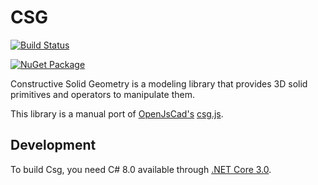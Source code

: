 # CSG

[![Build Status](https://app.bitrise.io/app/ac8a3403f1b8977a/status.svg?token=cZ72_Fb1fv1qFyBXXDQxhg)](https://app.bitrise.io/app/ac8a3403f1b8977a)

[![NuGet Package](https://img.shields.io/nuget/v/SolidGeometry.svg)](https://www.nuget.org/packages/SolidGeometry)

Constructive Solid Geometry is a modeling library that provides
3D solid primitives and operators to manipulate them.

This library is a manual port of [OpenJsCad's](https://github.com/joostn/OpenJsCad) [csg.js](https://github.com/joostn/OpenJsCad/blob/gh-pages/src/csg.js).


## Development

To build Csg, you need C# 8.0 available through [.NET Core 3.0](https://dotnet.microsoft.com/download).


